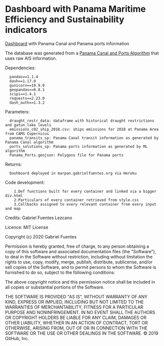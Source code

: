 # Dashboard with Panama Maritime Efficiency and Sustainability indicators
[Dashboard](http://marpan.gabrielfuentes.org) with Panama Canal and Panama ports information

The database was generated from a [Panama Canal and Ports Algorithm](https://github.com/gabrielfuenmar/bunkering-recognition) that uses raw AIS information.

Dependencies:      
      
      pandas==1.1.4
      dash==1.17.0
      gunicorn==19.9.0
      geopandas==0.8.1
      scipi==1.4.1
      requests==2.23.0
      dash_auth==1.3.2

Parameters: 

      draught_restr_data: dataframe with historical draught restrictions and gatun_lake levels
      emissions_c02_ship_2018.csv: ships emissions for 2018 at Panama Area from CAMS Copernicus
      panama_transits_sp: Panama Canal transit information as generated by Panama Canal algorithm
      ports_solutions_sp: Panama ports information as generated by ML algorithm
      Panama_Ports.geojson: Polygons file for Panama ports

Returns: 

      Dashboard deployed in marpan.gabrielfuentes.org via Heroku
        
Code development:
  
        1.Def functions built for every container and linked via a bigger div.html
        2.Particulars of every container retrieved from style.css
        3.Callbacks assigned to every relevant container from every input and map
  
Credits: Gabriel Fuentes Lezcano

Licence: MIT License

Copyright (c) 2020 Gabriel Fuentes

Permission is hereby granted, free of charge, to any person obtaining a copy
of this software and associated documentation files (the "Software"), to deal
in the Software without restriction, including without limitation the rights
to use, copy, modify, merge, publish, distribute, sublicense, and/or sell
copies of the Software, and to permit persons to whom the Software is
furnished to do so, subject to the following conditions:

The above copyright notice and this permission notice shall be included in all
copies or substantial portions of the Software.

THE SOFTWARE IS PROVIDED "AS IS", WITHOUT WARRANTY OF ANY KIND, EXPRESS OR
IMPLIED, INCLUDING BUT NOT LIMITED TO THE WARRANTIES OF MERCHANTABILITY,
FITNESS FOR A PARTICULAR PURPOSE AND NONINFRINGEMENT. IN NO EVENT SHALL THE
AUTHORS OR COPYRIGHT HOLDERS BE LIABLE FOR ANY CLAIM, DAMAGES OR OTHER
LIABILITY, WHETHER IN AN ACTION OF CONTRACT, TORT OR OTHERWISE, ARISING FROM,
OUT OF OR IN CONNECTION WITH THE SOFTWARE OR THE USE OR OTHER DEALINGS IN THE
SOFTWARE.
© 2019 GitHub, Inc.
